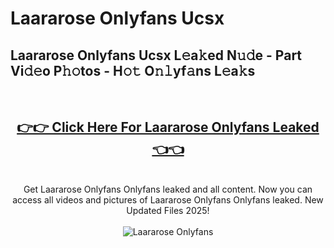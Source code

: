 # Laararose Onlyfans Ucsx

<h2>Laararose Onlyfans Ucsx  L𝚎a𝚔ed N𝚞𝚍e - Part Vi𝚍𝚎o P𝚑𝚘tos - H𝚘𝚝 O𝚗𝚕yf𝚊ns L𝚎a𝚔s</h2>
<br>
<div align="center">
<h2><a href="https://213.232.235.80/live/video.php?q=laararose-onlyfans" rel="nofollow">👉👉 Click Here For Laararose Onlyfans Leaked 👈👈</a></h2>

<br>
Get Laararose Onlyfans Onlyfans leaked and all content. Now you can access all videos and pictures of Laararose Onlyfans Onlyfans leaked. New Updated Files 2025!
<br>
<br>
<a href="https://213.232.235.80/live/video.php?q=laararose-onlyfans" rel="nofollow" data-target="animated-image.originalLink"><img src="https://i.imgur.com/dJHk4Zq.gif" alt="Laararose Onlyfans" style="max-width: 100%; display: inline-block;" data-target="animated-image.originalImage"></a>
</div>
<br>